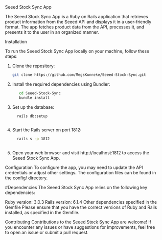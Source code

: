 Seeed Stock Sync App

The Seeed Stock Sync App is a Ruby on Rails application that retrieves product information from the Seeed API and displays it in a user-friendly format. The app fetches product data from the API, processes it, and presents it to the user in an organized manner.

Installation

To run the Seeed Stock Sync App locally on your machine, follow these steps:

1. Clone the repository:

   ```bash
   git clone https://github.com/MegsKunneke/Seeed-Stock-Sync.git

2. Install the required dependencies using Bundler:

   ```bash
      cd Seeed-Stock-Sync
      bundle install
   
 3. Set up the database:
 
    ```bash
      rails db:setup
      
 4. Start the Rails server on port 1812:

    ```bash
      rails s -p 1812
      
 5. Open your web browser and visit http://localhost:1812 to access the Seeed Stock Sync App.

Configuration
To configure the app, you may need to update the API credentials or adjust other settings. The configuration files can be found in the config/ directory.

#Dependencies
The Seeed Stock Sync App relies on the following key dependencies:

Ruby version: 3.0.3
Rails version: 6.1.4
Other dependencies specified in the Gemfile
Please ensure that you have the correct versions of Ruby and Rails installed, as specified in the Gemfile.

Contributing
Contributions to the Seeed Stock Sync App are welcome! If you encounter any issues or have suggestions for improvements, feel free to open an issue or submit a pull request.
